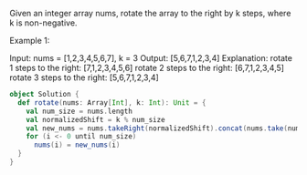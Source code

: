 Given an integer array nums, rotate the array to the right by k steps, where k is non-negative.

Example 1:

Input: nums = [1,2,3,4,5,6,7], k = 3
Output: [5,6,7,1,2,3,4]
Explanation:
rotate 1 steps to the right: [7,1,2,3,4,5,6]
rotate 2 steps to the right: [6,7,1,2,3,4,5]
rotate 3 steps to the right: [5,6,7,1,2,3,4]

```scala 3
object Solution {
  def rotate(nums: Array[Int], k: Int): Unit = {
    val num_size = nums.length
    val normalizedShift = k % num_size
    val new_nums = nums.takeRight(normalizedShift).concat(nums.take(num_size-normalizedShift))
    for (i <- 0 until num_size)
      nums(i) = new_nums(i)
  }
}
```